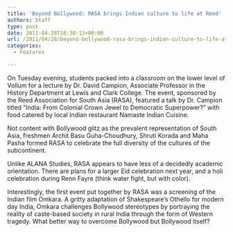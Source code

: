 ```yaml
---
title: 'Beyond Bollywood: RASA brings Indian culture to life at Reed'
authors: Staff
type: post
date: 2011-04-28T18:30:13+00:00
url: /2011/04/28/beyond-bollywood-rasa-brings-indian-culture-to-life-at-reed/
categories:
  - Features

---
```

On Tuesday evening, students packed into a classroom on the lower level of Vollum for a lecture by Dr. David Campion, Associate Professor in the History Department at Lewis and Clark College. The event, sponsored by the Reed Association for South Asia (RASA), featured a talk by Dr. Campion titled “India: From Colonial Crown Jewel to Democratic Superpower?” with food catered by local Indian restaurant Namaste Indian Cuisine.

Not content with Bollywood glitz as the prevalent representation of South Asia, freshmen Archit Basu Guha-Choudhury, Shruti Korada and Maha Pasha formed RASA to celebrate the full diversity of the cultures of the subcontinent.

Unlike ALANA Studies, RASA appears to have less of a decidedly academic orientation. There are plans for a larger Eid celebration next year, and a holi celebration during Renn Fayre (think water fight, but with color).
  
Interestingly, the first event put together by RASA was a screening of the Indian film Omkara. A gritty adaptation of Shakespeare’s Othello for modern day India, Omkara challenges Bollywood stereotypes by portraying the reality of caste-based society in rural India through the form of Western tragedy. What better way to overcome Bollywood but Bollywood itself?